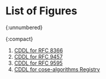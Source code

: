 
# List of Figures
{:unnumbered}

{:compact}
1. [CDDL for RFC 8366](#rfc8366)
2. [CDDL for RFC 9457](#rfc9457)
3. [CDDL for RFC 9595](#rfc9595)
4. [CDDL for cose-algorithms Registry](#cose-algorithms)
